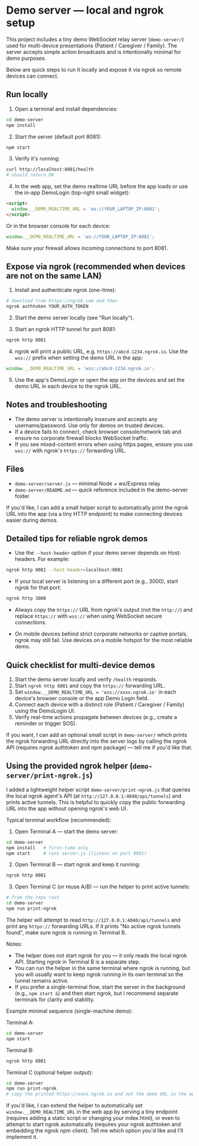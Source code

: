 # Demo server — local and ngrok setup

This project includes a tiny demo WebSocket relay server (`demo-server/`) used for multi-device presentations (Patient / Caregiver / Family). The server accepts simple action broadcasts and is intentionally minimal for demo purposes.

Below are quick steps to run it locally and expose it via ngrok so remote devices can connect.

## Run locally

1. Open a terminal and install dependencies:

```bash
cd demo-server
npm install
```

2. Start the server (default port 8081):

```bash
npm start
```

3. Verify it's running:

```bash
curl http://localhost:8081/health
# should return OK
```

4. In the web app, set the demo realtime URL before the app loads or use the in-app DemoLogin (top-right small widget):

```html
<script>
  window.__DEMO_REALTIME_URL = 'ws://YOUR_LAPTOP_IP:8081';
</script>
```

Or in the browser console for each device:

```js
window.__DEMO_REALTIME_URL = 'ws://YOUR_LAPTOP_IP:8081';
```

Make sure your firewall allows incoming connections to port 8081.

## Expose via ngrok (recommended when devices are not on the same LAN)

1. Install and authenticate ngrok (one-time):

```bash
# download from https://ngrok.com and then
ngrok authtoken YOUR_AUTH_TOKEN
```

2. Start the demo server locally (see "Run locally").

3. Start an ngrok HTTP tunnel for port 8081:

```bash
ngrok http 8081
```

4. ngrok will print a public URL, e.g. `https://abcd-1234.ngrok.io`. Use the `wss://` prefix when setting the demo URL in the app:

```js
window.__DEMO_REALTIME_URL = 'wss://abcd-1234.ngrok.io';
```

5. Use the app's DemoLogin or open the app on the devices and set the demo URL in each device to the ngrok URL.

## Notes and troubleshooting
- The demo server is intentionally insecure and accepts any username/password. Use only for demos on trusted devices.
- If a device fails to connect, check browser console/network tab and ensure no corporate firewall blocks WebSocket traffic.
- If you see mixed-content errors when using https pages, ensure you use `wss://` with ngrok's `https://` forwarding URL.

## Files
- `demo-server/server.js` — minimal Node + ws/Express relay
- `demo-server/README.md` — quick reference included in the demo-server folder

If you'd like, I can add a small helper script to automatically print the ngrok URL into the app (via a tiny HTTP endpoint) to make connecting devices easier during demos.

## Detailed tips for reliable ngrok demos

- Use the `--host-header` option if your demo server depends on Host: headers. For example:

```bash
ngrok http 8081 --host-header=localhost:8081
```

- If your local server is listening on a different port (e.g., 3000), start ngrok for that port:

```bash
ngrok http 3000
```

- Always copy the `https://` URL from ngrok's output (not the `http://`) and replace `https://` with `wss://` when using WebSocket secure connections.

- On mobile devices behind strict corporate networks or captive portals, ngrok may still fail. Use devices on a mobile hotspot for the most reliable demo.

## Quick checklist for multi-device demos

1. Start the demo server locally and verify `/health` responds.
2. Start `ngrok http 8081` and copy the `https://` forwarding URL.
3. Set `window.__DEMO_REALTIME_URL = 'wss://xxxx.ngrok.io'` in each device's browser console or the app Demo Login field.
4. Connect each device with a distinct role (Patient / Caregiver / Family) using the DemoLogin UI.
5. Verify real-time actions propagate between devices (e.g., create a reminder or trigger SOS).

If you want, I can add an optional small script in `demo-server/` which prints the ngrok forwarding URL directly into the server logs by calling the ngrok API (requires ngrok authtoken and npm package) — tell me if you'd like that.

## Using the provided ngrok helper (`demo-server/print-ngrok.js`)

I added a lightweight helper script `demo-server/print-ngrok.js` that queries the local ngrok agent's API (at `http://127.0.0.1:4040/api/tunnels`) and prints active tunnels. This is helpful to quickly copy the public forwarding URL into the app without opening ngrok's web UI.

Typical terminal workflow (recommended):

1. Open Terminal A — start the demo server:

```bash
cd demo-server
npm install   # first-time only
npm start     # runs server.js (listens on port 8081)
```

2. Open Terminal B — start ngrok and keep it running:

```bash
ngrok http 8081
```

3. Open Terminal C (or reuse A/B) — run the helper to print active tunnels:

```bash
# from the repo root
cd demo-server
npm run print-ngrok
```

The helper will attempt to read `http://127.0.0.1:4040/api/tunnels` and print any `https://` forwarding URLs. If it prints "No active ngrok tunnels found", make sure ngrok is running in Terminal B.

Notes:
- The helper does not start ngrok for you — it only reads the local ngrok API. Starting ngrok in Terminal B is a separate step.
- You can run the helper in the same terminal where ngrok is running, but you will usually want to keep ngrok running in its own terminal so the tunnel remains active.
- If you prefer a single-terminal flow, start the server in the background (e.g., `npm start &`) and then start ngrok, but I recommend separate terminals for clarity and stability.

Example minimal sequence (single-machine demo):

Terminal A:
```bash
cd demo-server
npm start
```

Terminal B:
```bash
ngrok http 8081
```

Terminal C (optional helper output):
```bash
cd demo-server
npm run print-ngrok
# copy the printed https://xxxx.ngrok.io and set the demo URL in the app
```

If you'd like, I can extend the helper to automatically set `window.__DEMO_REALTIME_URL` in the web app by serving a tiny endpoint (requires adding a static script or changing your index.html), or even to attempt to start ngrok automatically (requires your ngrok authtoken and embedding the ngrok npm client). Tell me which option you'd like and I'll implement it.